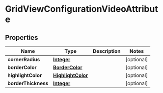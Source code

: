 

# GridViewConfigurationVideoAttribute


## Properties

| Name | Type | Description | Notes |
|------------ | ------------- | ------------- | -------------|
|**cornerRadius** | [**Integer**](Integer.md) |  |  [optional] |
|**borderColor** | [**BorderColor**](BorderColor.md) |  |  [optional] |
|**highlightColor** | [**HighlightColor**](HighlightColor.md) |  |  [optional] |
|**borderThickness** | [**Integer**](Integer.md) |  |  [optional] |



